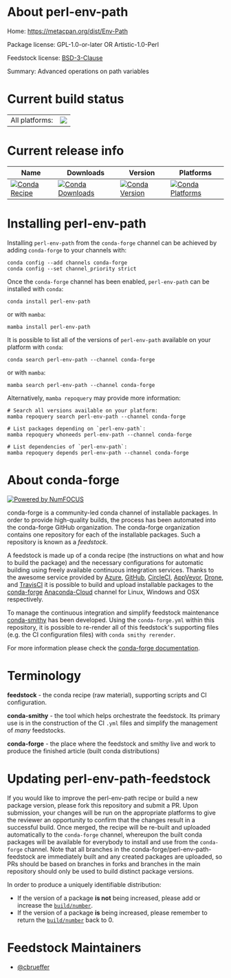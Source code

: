 About perl-env-path
===================

Home: https://metacpan.org/dist/Env-Path

Package license: GPL-1.0-or-later OR Artistic-1.0-Perl

Feedstock license: [BSD-3-Clause](https://github.com/conda-forge/perl-env-path-feedstock/blob/main/LICENSE.txt)

Summary: Advanced operations on path variables

Current build status
====================


<table><tr><td>All platforms:</td>
    <td>
      <a href="https://dev.azure.com/conda-forge/feedstock-builds/_build/latest?definitionId=17097&branchName=main">
        <img src="https://dev.azure.com/conda-forge/feedstock-builds/_apis/build/status/perl-env-path-feedstock?branchName=main">
      </a>
    </td>
  </tr>
</table>

Current release info
====================

| Name | Downloads | Version | Platforms |
| --- | --- | --- | --- |
| [![Conda Recipe](https://img.shields.io/badge/recipe-perl--env--path-green.svg)](https://anaconda.org/conda-forge/perl-env-path) | [![Conda Downloads](https://img.shields.io/conda/dn/conda-forge/perl-env-path.svg)](https://anaconda.org/conda-forge/perl-env-path) | [![Conda Version](https://img.shields.io/conda/vn/conda-forge/perl-env-path.svg)](https://anaconda.org/conda-forge/perl-env-path) | [![Conda Platforms](https://img.shields.io/conda/pn/conda-forge/perl-env-path.svg)](https://anaconda.org/conda-forge/perl-env-path) |

Installing perl-env-path
========================

Installing `perl-env-path` from the `conda-forge` channel can be achieved by adding `conda-forge` to your channels with:

```
conda config --add channels conda-forge
conda config --set channel_priority strict
```

Once the `conda-forge` channel has been enabled, `perl-env-path` can be installed with `conda`:

```
conda install perl-env-path
```

or with `mamba`:

```
mamba install perl-env-path
```

It is possible to list all of the versions of `perl-env-path` available on your platform with `conda`:

```
conda search perl-env-path --channel conda-forge
```

or with `mamba`:

```
mamba search perl-env-path --channel conda-forge
```

Alternatively, `mamba repoquery` may provide more information:

```
# Search all versions available on your platform:
mamba repoquery search perl-env-path --channel conda-forge

# List packages depending on `perl-env-path`:
mamba repoquery whoneeds perl-env-path --channel conda-forge

# List dependencies of `perl-env-path`:
mamba repoquery depends perl-env-path --channel conda-forge
```


About conda-forge
=================

[![Powered by
NumFOCUS](https://img.shields.io/badge/powered%20by-NumFOCUS-orange.svg?style=flat&colorA=E1523D&colorB=007D8A)](https://numfocus.org)

conda-forge is a community-led conda channel of installable packages.
In order to provide high-quality builds, the process has been automated into the
conda-forge GitHub organization. The conda-forge organization contains one repository
for each of the installable packages. Such a repository is known as a *feedstock*.

A feedstock is made up of a conda recipe (the instructions on what and how to build
the package) and the necessary configurations for automatic building using freely
available continuous integration services. Thanks to the awesome service provided by
[Azure](https://azure.microsoft.com/en-us/services/devops/), [GitHub](https://github.com/),
[CircleCI](https://circleci.com/), [AppVeyor](https://www.appveyor.com/),
[Drone](https://cloud.drone.io/welcome), and [TravisCI](https://travis-ci.com/)
it is possible to build and upload installable packages to the
[conda-forge](https://anaconda.org/conda-forge) [Anaconda-Cloud](https://anaconda.org/)
channel for Linux, Windows and OSX respectively.

To manage the continuous integration and simplify feedstock maintenance
[conda-smithy](https://github.com/conda-forge/conda-smithy) has been developed.
Using the ``conda-forge.yml`` within this repository, it is possible to re-render all of
this feedstock's supporting files (e.g. the CI configuration files) with ``conda smithy rerender``.

For more information please check the [conda-forge documentation](https://conda-forge.org/docs/).

Terminology
===========

**feedstock** - the conda recipe (raw material), supporting scripts and CI configuration.

**conda-smithy** - the tool which helps orchestrate the feedstock.
                   Its primary use is in the construction of the CI ``.yml`` files
                   and simplify the management of *many* feedstocks.

**conda-forge** - the place where the feedstock and smithy live and work to
                  produce the finished article (built conda distributions)


Updating perl-env-path-feedstock
================================

If you would like to improve the perl-env-path recipe or build a new
package version, please fork this repository and submit a PR. Upon submission,
your changes will be run on the appropriate platforms to give the reviewer an
opportunity to confirm that the changes result in a successful build. Once
merged, the recipe will be re-built and uploaded automatically to the
`conda-forge` channel, whereupon the built conda packages will be available for
everybody to install and use from the `conda-forge` channel.
Note that all branches in the conda-forge/perl-env-path-feedstock are
immediately built and any created packages are uploaded, so PRs should be based
on branches in forks and branches in the main repository should only be used to
build distinct package versions.

In order to produce a uniquely identifiable distribution:
 * If the version of a package **is not** being increased, please add or increase
   the [``build/number``](https://docs.conda.io/projects/conda-build/en/latest/resources/define-metadata.html#build-number-and-string).
 * If the version of a package **is** being increased, please remember to return
   the [``build/number``](https://docs.conda.io/projects/conda-build/en/latest/resources/define-metadata.html#build-number-and-string)
   back to 0.

Feedstock Maintainers
=====================

* [@cbrueffer](https://github.com/cbrueffer/)


